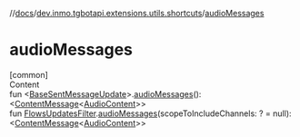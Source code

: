 //[docs](../../index.md)/[dev.inmo.tgbotapi.extensions.utils.shortcuts](index.md)/[audioMessages](audio-messages.md)



# audioMessages  
[common]  
Content  
fun <[BaseSentMessageUpdate](../dev.inmo.tgbotapi.types.update.abstracts/-base-sent-message-update/index.md)>.[audioMessages](audio-messages.md)(): <[ContentMessage](../dev.inmo.tgbotapi.types.message.abstracts/-content-message/index.md)<[AudioContent](../dev.inmo.tgbotapi.types.message.content.media/-audio-content/index.md)>>  
fun [FlowsUpdatesFilter](../dev.inmo.tgbotapi.updateshandlers/-flows-updates-filter/index.md).[audioMessages](audio-messages.md)(scopeToIncludeChannels: ? = null): <[ContentMessage](../dev.inmo.tgbotapi.types.message.abstracts/-content-message/index.md)<[AudioContent](../dev.inmo.tgbotapi.types.message.content.media/-audio-content/index.md)>>  



